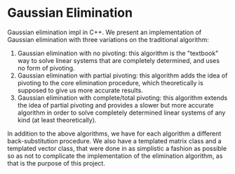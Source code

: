 # Gaussian Elimination

Gaussian elimination impl in C++. We present an implementation of Gaussian elimination with three variations on the traditional algorithm:

1. Gaussian elimination with no pivoting: this algorithm is the "textbook" way to solve linear systems that are completely determined, and
uses no form of pivoting. 
2. Gaussian elimination with partial pivoting: this algorithm adds the idea of pivoting to the core elimination procedure, which 
theoretically is supposed to give us more accurate results.
3. Gaussian elimination with complete/total pivoting: this algorithm extends the idea of partial pivoting and provides a slower but more
accurate algorithm in order to solve completely determined linear systems of any kind (at least theoretically).

In addition to the above algorithms, we have for each algorithm a different back-substitution procedure. We also have a templated matrix
class and a templated vector class, that were done in as simplistic a fashion as possible so as not to complicate the implementation
of the elimination algorithm, as that is the purpose of this project.

